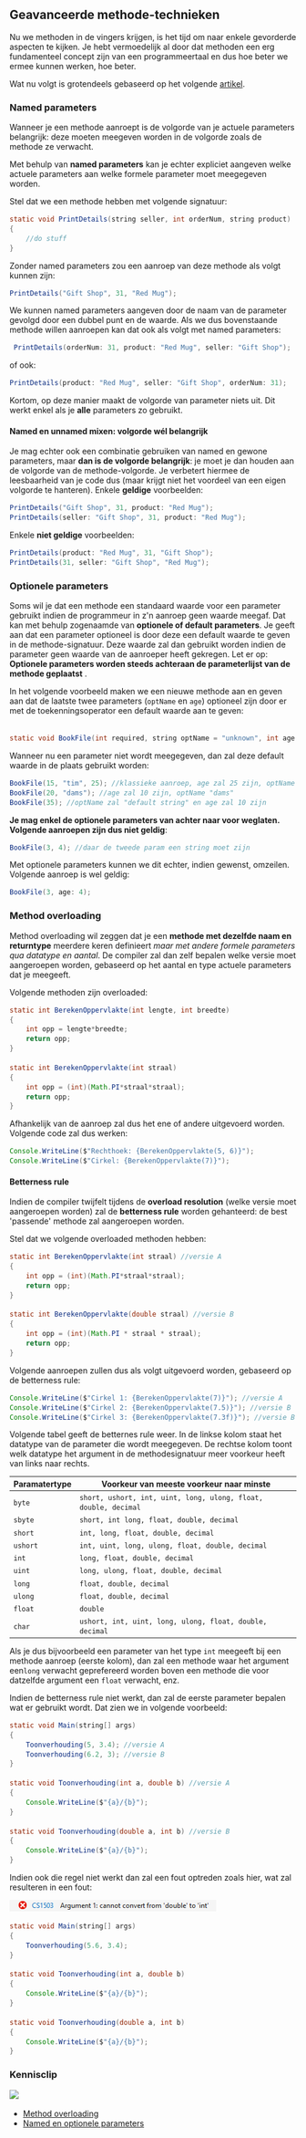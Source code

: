 ## Geavanceerde methode-technieken

Nu we methoden in de vingers krijgen, is het tijd om naar enkele gevorderde aspecten te kijken. Je hebt vermoedelijk al door dat methoden een erg fundamenteel concept zijn van een programmeertaal en dus hoe beter we ermee kunnen werken, hoe beter. 

Wat nu volgt is grotendeels gebaseerd op het volgende [artikel](https://docs.microsoft.com/en-us/dotnet/csharp/programming-guide/classes-and-structs/named-and-optional-arguments).


### Named parameters
Wanneer je een methode aanroept is de volgorde van je actuele parameters belangrijk: deze moeten meegeven worden in de volgorde zoals de methode ze verwacht.

Met behulp van **named parameters** kan je echter expliciet aangeven welke actuele parameters aan welke formele parameter moet meegegeven worden. 

Stel dat we een methode hebben met volgende signatuur:
```java
static void PrintDetails(string seller, int orderNum, string product)
{
    //do stuff
}
```

Zonder named parameters zou een aanroep van deze methode als volgt kunnen zijn:
```java
PrintDetails("Gift Shop", 31, "Red Mug");
```

We kunnen named parameters aangeven door de naam van de parameter gevolgd door een dubbel punt en de waarde. Als we dus bovenstaande methode willen aanroepen kan dat ook als volgt met named parameters:

```java
 PrintDetails(orderNum: 31, product: "Red Mug", seller: "Gift Shop");
 ```
 of ook:

 ```java
 PrintDetails(product: "Red Mug", seller: "Gift Shop", orderNum: 31);
 ```

Kortom, op deze manier maakt de volgorde van parameter niets uit. Dit werkt enkel als je **alle** parameters zo gebruikt.

<!---{pagebreak} --->

#### Named en unnamed mixen: volgorde wél belangrijk

Je mag echter ook een combinatie gebruiken van named en gewone parameters, maar **dan is de volgorde belangrijk**: je moet je dan houden aan de volgorde van de methode-volgorde. Je verbetert hiermee de leesbaarheid van je code dus (maar krijgt niet het voordeel van een eigen volgorde te hanteren).  Enkele **geldige** voorbeelden:
```java
PrintDetails("Gift Shop", 31, product: "Red Mug");
PrintDetails(seller: "Gift Shop", 31, product: "Red Mug");   
```

Enkele **niet geldige** voorbeelden:
```java
PrintDetails(product: "Red Mug", 31, "Gift Shop");
PrintDetails(31, seller: "Gift Shop", "Red Mug");
```


### Optionele parameters

Soms wil je dat een methode een standaard waarde voor een parameter gebruikt indien de programmeur in z'n aanroep geen waarde meegaf. Dat kan met behulp zogenaamde van **optionele of default parameters**. Je geeft aan dat een parameter optioneel is door deze een default waarde te geven in de methode-signatuur. Deze waarde zal dan gebruikt worden indien de parameter geen waarde van de aanroeper heeft gekregen. Let er op: **Optionele parameters worden steeds achteraan de parameterlijst van de methode geplaatst** .

In het volgende voorbeeld maken we een nieuwe methode aan en geven aan dat de laatste twee parameters (``optName`` en ``age``) optioneel zijn door er met de toekenningsoperator een default waarde aan te geven:
```java

static void BookFile(int required, string optName = "unknown", int age = 10)
```

Wanneer nu een parameter niet wordt meegegeven, dan zal deze default waarde in de plaats gebruikt worden:
```java
BookFile(15, "tim", 25); //klassieke aanroep, age zal 25 zijn, optName zal "tim" zijn
BookFile(20, "dams"); //age zal 10 zijn, optName "dams"
BookFile(35); //optName zal "default string" en age zal 10 zijn
```

**Je mag enkel de optionele parameters van achter naar voor weglaten. Volgende aanroepen zijn dus niet geldig**:

```java
BookFile(3, 4); //daar de tweede param een string moet zijn
```

Met optionele parameters kunnen we dit echter, indien gewenst, omzeilen. Volgende aanroep is wel geldig:
```java
BookFile(3, age: 4);
```


<!---{pagebreak} --->

### Method overloading

Method overloading wil zeggen dat je een **methode met dezelfde naam en returntype** meerdere keren definieert *maar met andere formele parameters qua datatype en aantal*. De compiler zal dan zelf bepalen welke versie moet aangeroepen worden, gebaseerd op het aantal en type actuele parameters dat je meegeeft.

Volgende methoden zijn overloaded:

```java
static int BerekenOppervlakte(int lengte, int breedte)
{
    int opp = lengte*breedte;
    return opp;
}

static int BerekenOppervlakte(int straal)
{
    int opp = (int)(Math.PI*straal*straal);
    return opp;
}
```

Afhankelijk van de aanroep zal dus het ene of andere uitgevoerd worden. Volgende code zal dus werken:
```java
Console.WriteLine($"Rechthoek: {BerekenOppervlakte(5, 6)}");
Console.WriteLine($"Cirkel: {BerekenOppervlakte(7)}");
```


#### Betterness rule

Indien de compiler twijfelt tijdens de **overload resolution** (welke versie moet aangeroepen worden) zal de **betterness rule** worden gehanteerd: de best 'passende' methode zal aangeroepen worden.

Stel dat we volgende overloaded methoden hebben:

```java
static int BerekenOppervlakte(int straal) //versie A
{
    int opp = (int)(Math.PI*straal*straal);
    return opp;
}

static int BerekenOppervlakte(double straal) //versie B
{
    int opp = (int)(Math.PI * straal * straal);
    return opp;
}
```

<!---{pagebreak} --->

Volgende aanroepen zullen dus als volgt uitgevoerd worden, gebaseerd op de betterness rule:

```java
Console.WriteLine($"Cirkel 1: {BerekenOppervlakte(7)}"); //versie A
Console.WriteLine($"Cirkel 2: {BerekenOppervlakte(7.5)}"); //versie B
Console.WriteLine($"Cirkel 3: {BerekenOppervlakte(7.3f)}"); //versie B
```

Volgende tabel geeft de betternes rule weer. In de linkse kolom staat het datatype van de parameter die wordt meegegeven. De rechtse kolom toont welk datatype het argument in de methodesignatuur meer voorkeur heeft van links naar rechts.

| Paramatertype  | Voorkeur van meeste voorkeur naar minste |
| ---------- | --------------- | 
| ``byte`` | ``short, ushort, int, uint, long, ulong, float, double, decimal`` |
| ``sbyte`` | ``short, int long, float, double, decimal`` |
| ``short`` | ``int, long, float, double, decimal`` |
| ``ushort`` | ``int, uint, long, ulong, float, double, decimal`` |
| ``int`` | ``long, float, double, decimal`` |
| ``uint`` | ``long, ulong, float, double, decimal`` |
| ``long`` | ``float, double, decimal`` |
| ``ulong`` | ``float, double, decimal`` |
| ``float`` | ``double`` |
| ``char`` | ``ushort, int, uint, long, ulong, float, double, decimal`` |

Als je dus bijvoorbeeld een parameter van het type ``int`` meegeeft bij een methode aanroep (eerste kolom), dan zal een methode waar het argument een``long`` verwacht geprefereerd worden boven een methode die voor datzelfde argument een ``float`` verwacht, enz.

Indien de betterness rule niet werkt, dan zal de eerste parameter bepalen wat er gebruikt wordt. Dat zien we in volgende voorbeeld:

```java
static void Main(string[] args)
{
    Toonverhouding(5, 3.4); //versie A
    Toonverhouding(6.2, 3); //versie B
}

static void Toonverhouding(int a, double b) //versie A
{
    Console.WriteLine($"{a}/{b}");
}

static void Toonverhouding(double a, int b) //versie B
{
    Console.WriteLine($"{a}/{b}");
}
```

<!---{pagebreak} --->

Indien ook die regel niet werkt dan zal een fout optreden zoals hier, wat zal resulteren in een fout:

![We zien aan de foutboodschap duidelijk dat er eerst naar de eerste parameter wordt gekeken bij twijfel.](../assets/4_methoden/overl.png)

```java
static void Main(string[] args)
{ 
    Toonverhouding(5.6, 3.4);  
}

static void Toonverhouding(int a, double b)
{
    Console.WriteLine($"{a}/{b}");
}

static void Toonverhouding(double a, int b)
{
    Console.WriteLine($"{a}/{b}");
}
```

<!---NOBOOKSTART--->
### Kennisclip
![](../assets/infoclip.png)
* [Method overloading](https://ap.cloud.panopto.eu/Panopto/Pages/Viewer.aspx?id=d43a3aa5-2481-4e8a-aef0-a9a700cb2821)
* [Named en optionele parameters](https://ap.cloud.panopto.eu/Panopto/Pages/Viewer.aspx?id=e8df8cd1-e83a-4632-b69f-a9a700cd9bc9)
<!---NOBOOKEND--->

